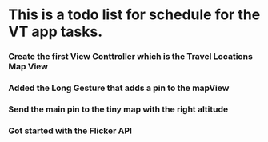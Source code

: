 # This is a todo list for schedule for the VT app tasks. 


### Create the first View Conttroller which is the Travel Locations Map View
 

### Added the Long Gesture that adds a pin to the mapView 


### Send the main pin to the tiny map with the right altitude 


### Got started with the Flicker API 

